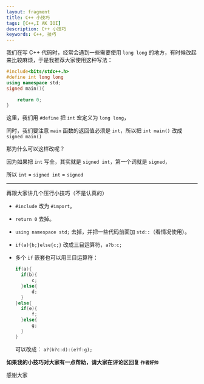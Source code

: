 ```yaml
---
layout: fragment
title: C++ 小技巧
tags: [C++,I AK IOI]
description: C++ 小技巧
keywords: C++, 技巧
---
```


我们在写 C++ 代码时，经常会遇到一些需要使用 `long long` 的地方，有时候改起来比较麻烦，于是我推荐大家使用这种写法：

```cpp
#include<bits/stdc++.h>
#define int long long
using namespace std;
signed main(){
    
    return 0;
}
```

这里，我们用 `#define` 把 `int`  宏定义为 `long long`，

同时，我们要注意 `main` 函数的返回值必须是 `int`，所以把 `int main()` 改成 `signed main()`

那为什么可以这样改呢？

因为如果把 `int` 写全，其实就是 `signed int`，第一个词就是 `signed`，

所以 `int` = `signed int` = `signed`

---

再跟大家讲几个压行小技巧（不是认真的）

- `#include` 改为 `#import`。

- `return 0` 去掉。

- `using namespace std;` 去掉，并把一些代码前面加 `std::`（看情况使用）。

- `if(a){b;}else{c;}` 改成三目运算符，`a?b:c;`

- 多个 `if` 嵌套也可以用三目运算符：
  ```cpp
  if(a){
    if(b){
        c;
    }else{
        d;
    }
  }else{
    if(e){
        f;
    }else{
        g;
    }
  }
  ```

  可以改成： `a?(b?c:d):(e?f:g);`

**如果我的小技巧对大家有一点帮助，请大家在评论区回复 `作者好帅`**

感谢大家